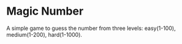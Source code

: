# Magic Number

A simple game to guess the number from three levels: easy(1-100), medium(1-200), hard(1-1000).
